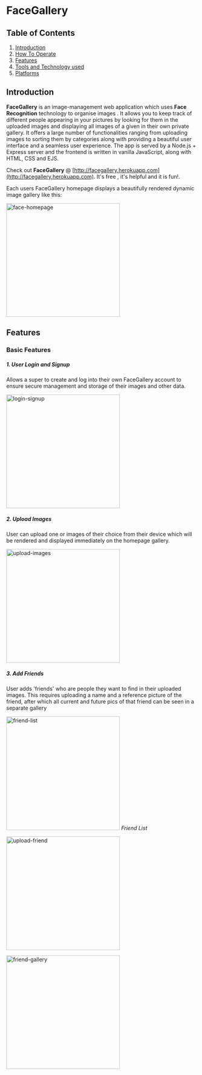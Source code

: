 # FaceGallery

## Table of Contents

1. [Introduction](#introduction)
2. [How To Operate](#how-to-operate)
3. [Features](#features)
4. [Tools and Technology used](#tools-and-technology-used)
5. [Platforms](#platforms)

## Introduction

**FaceGallery** is an image-management web application which uses **Face Recognition** technology to organise images . It allows you to keep track of different people appearing in your pictures by looking for them in the uploaded images and displaying all images of a given in their own private gallery. It offers a large number of functionalities ranging from uploading images to sorting them by categories along with providing a beautiful user interface and a seamless user experience. The app is served by a Node.js + Express server and the frontend is written in vanilla JavaScript, along with HTML, CSS and EJS.

Check out **FaceGallery** @ [http://facegallery.herokuapp.com](http://facegallery.herokuapp.com). It's free , it's helpful and it is fun!.

Each users FaceGallery homepage displays a beautifully rendered dynamic image gallery like this: 

<a href="https://ibb.co/CMXQmhV"><img src="https://i.ibb.co/NmkKtZW/facegallery-home.png" alt="face-homepage" border="0" style="height: 300px"></a>

## Features

### Basic Features

##### 1. User Login and Signup

Allows a super to create and log into their own FaceGallery account to ensure secure management and storage of their images and other data.

<a href="https://ibb.co/nQr4BxJ"><img src="https://i.ibb.co/CVB46RG/login-signup.png" alt="login-signup" border="0" style="height: 300px"></a>

##### 2. Upload Images

User can upload one or images of their choice from their device which will be rendered and displayed immediately on the homepage gallery.

<a href="https://ibb.co/q0Bc0VN"><img src="https://i.ibb.co/gvyfvhS/face-upload-images.png" alt="upload-images" border="0" style="height: 300px"></a>

##### 3. Add Friends

User adds 'friends' who are people they want to find in their uploaded images. This requires uploading a name and a reference picture of the friend, after which all current and future pics of that friend can be seen in a separate gallery

<p>
<a href="https://ibb.co/YcWNPcM"><img src="https://i.ibb.co/X74Wj7g/friends-list.png" title = "Friend List" alt="friend-list" border="0" style="height: 300px"></a>
  <em> Friend List </em>
</p>
<a href="https://ibb.co/6843cjM"><img src="https://i.ibb.co/MfRYyFv/friends-upload.png" title = "Upload Friend" alt="upload-friend" border="0" style="height: 300px"></a>

<a href="https://ibb.co/xFXhcdz"><img src="https://i.ibb.co/CPmBXDV/friends-solo-gallery.png" title = "Friends gallery with all their pictures " alt="friend-gallery" border="0" style="height: 300px"></a>
